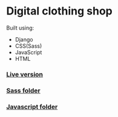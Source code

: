 # Digital clothing shop
Built using:
  - Django 
  - CSS(Sass) 
  - JavaScript 
  - HTML

### [Live version](http://www.ladomaitis.com/clothing_shop/)

### [Sass folder](https://github.com/Leonas734/clothing_shop/tree/main/clothing_shop/sass)
### [Javascript folder](https://github.com/Leonas734/clothing_shop/tree/main/clothing_shop/static/clothing_shop/javascript)
